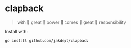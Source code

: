 # clapback

> with 👏 great 👏 power 👏 comes 👏 great 👏 responsibility

Install with:

```bash
go install github.com/jakdept/clapback
```